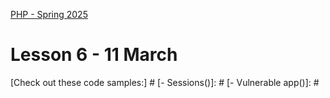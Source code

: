 [PHP - Spring 2025](https://github.com/arturomorarioja-kea/WD_PHP_F25/blob/main/README.md)

# Lesson 6 - 11 March

[# Homework]: #
[Check out these slides:]: #
[- Sessions in **PHP Syntax**]: #
[- **Web Application Security**]: #
[- **Web Servers** and **Apache Web Server**]: #

[Check out these code samples:] #
[- Sessions()]: #
[- Vulnerable app()]: #

